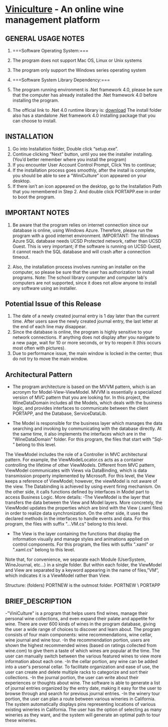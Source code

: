 [Viniculture](github.com/wqxhouse/PORTNEW) - An online wine management platform
=======================================================================
 
## GENERAL USAGE NOTES

1. ===Software Operating System:===
 1. The program does not support Mac OS, Linux or Unix systems
 2. The program only support the Windows series operating system 

2. ===Software System Library Dependency:===
 1. The program running environment is .Net framework 4.0, please be sure that the computer has already installed the .Net framework 4.0 before installing the program. 

 2. The official link to .Net 4.0 runtime library is: [download](http://www.microsoft.com/en-us/download/details.aspx?id=17718)
    The install folder also has a standalone .Net framework 4.0 installing package that you can choose to install.

	
## INSTALLATION
1.	Go into Installation folder, Double click “setup.exe”.
2.	Continue clicking “Next” button, until you see the installer installing. (You’d better remember where you install the program)
 1. If you encounter User Account Control Prompt, Click Yes to continue;
3. If the installation process goes smoothly, after the install is complete, you should be able to see a “WiniCulture” icon appeared on your desktop. 
 1. If there isn’t an icon appeared on the desktop, go to the Installation Path that you remembered in Step 2. And double click PORTAPP.exe in order to boot the program.

## IMPORTANT NOTES
1. Be aware that the program relies on internet connection since our database is online, using Windows Azure. Therefore, please run the program with a good internet environment.
IMPORTANT: The Windows Azure SQL database needs UCSD Protected network, rather than UCSD Guest. This is very important; if the software is running on UCSD Guest, it cannot reach the SQL database and will crash after a connection timeout.

2. Also, the installation process involves running an installer on the computer, so please be sure that the user has authorization to install programs. Note: The school library computer and computer lab's computers are not supported, since it does not allow anyone to install any software using an installer.

## Potential Issue of this Release
1. The date of a newly created journal entry is 1 day later than the current time. After users save the newly created journal entry, the last letter at the end of each line may disappear.
2. Since the database is online, the program is highly sensitive to your network connections. If anything does not display after you navigate to a new page, wait for 10 or more seconds, or try to reopen it (this occurs most often with pictures).
3. Due to performance issue, the main window is locked in the center; thus do not try to move the main window.

## Architectural Pattern 

- The program architecture is based on the MVVM pattern, which is an acronym for Model-View-ViewModel. 
MVVM is essentially a specialized version of MVC pattern that you are looking for. In this project, the WineDataDomain includes all the Models, which deals with the business logic, and provides interfaces to communicate between the client PORTAPP, and the Database, ServiceDataLib.

- The Model is responsible for the business layer which manages the data searching and invoking by communicating with the database directly. At the same time, it also implements the interfaces which are in the "WineDataDomain" folder. For this program, the files that start with "Sql-" belong to this level. 

The ViewModel includes the role of a Controller in MVC architectural pattern. For example, the ViewModelLocator.cs acts as a container controlling the lifetime of other ViewModels. Different from MVC pattern, ViewModel communicates with Views via DataBinding, which is data transmission property implemented by Microsoft. For this level, the View keeps a reference of ViewModel; however, the viewModel is not aware of the view. The Databinding is achieved by using event firing mechanism. 
On the other side, it calls functions defined by interfaces in Model part to access Business Logic.
More details: -The ViewModel is the layer that transfers the data between the View and Model layers. More concretely, the ViewModel updates the properties which are bind with the View (.xaml files) in order to realize data synchronization. On the other side, it uses the declared methods in the interfaces to handle events and data. For this program, the files with suffix "...VM.cs" belong to this level.

- The View is the layer containing the functions that display the information visually and manage styles and animations applied on control components. For this program, the files with suffix ".xaml" or ".xaml.cs" belong to this level. 


Note that, for convenience, we separate each Module (UserSystem, WineJournal, etc…) in a single folder. But within each folder, the ViewModel and View are separated by a keyword appearing in the name of files,”VM”, which indicates it is a ViewModel rather than View.

Structure: (folders)
PORTNEW is the outmost folder.
PORTNEW \ PORTAPP 

## BRIEF_DESCRIPTION

-"ViniCulture" is a program that helps users find wines, manage their personal wine collections, and even expand their palate and appetite for wine. There are over 600 kinds of wines in the program database, giving the user a wide range of choices to discover and learn about. The program consists of four main components: wine recommendations, wine cellar, wine journal and wine tour.
-In the recommendation portion, users are shown the highest recommended wines (based on ratings collected from wine.com) to give them a taste of which wines are popular at the time. The user can manually switch between the various featured wines to view more information about each one.
-In the cellar portion, any wine can be added into a user's personal cellar. To facilitate organization and ease of use, the user can create and delete multiple racks to categorize and sort their collections.
-In the journal portion, the user can write about their experiences or thoughts about wine. The software is able to generate a list of journal entries organized by the entry date, making it easy for the user to browse through and search for previous journal entries.
-In the winery tour portion, the user can plan a route between various wineries in California. The system automatically displays pins representing locations of various existing wineries in California. The user has the option of selecting as many wineries as they want, and the system will generate an optimal path to tour these wineries.
